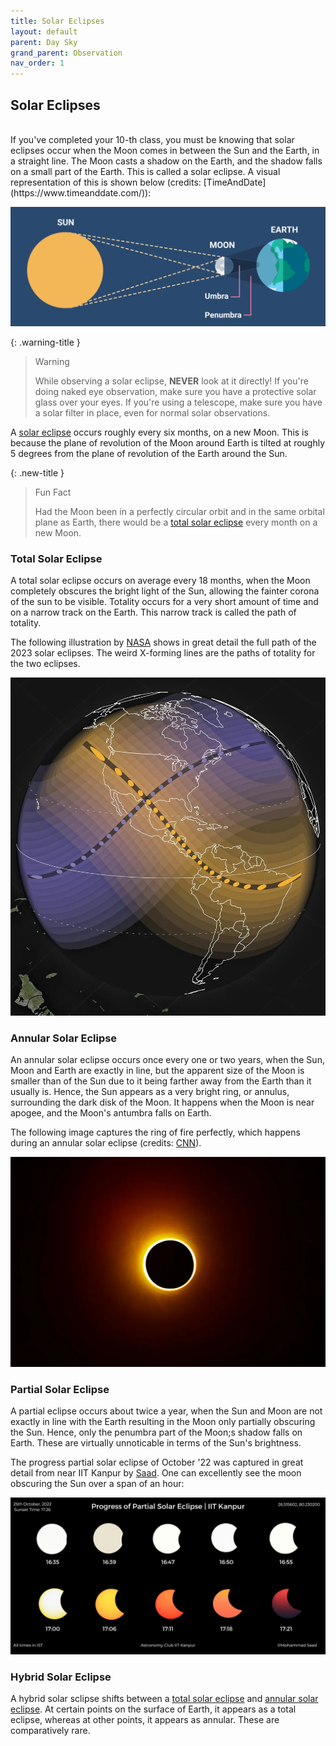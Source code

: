 ```yaml
---
title: Solar Eclipses
layout: default
parent: Day Sky
grand_parent: Observation
nav_order: 1
---
```


## Solar Eclipses

<br />
If you've completed your 10-th class, you must be knowing that solar eclipses occur when the Moon comes in between the Sun and the Earth, in a straight line. The Moon casts a shadow on the Earth, and the shadow falls on a small part of the Earth. This is called a solar eclipse. A visual representation of this is shown below (credits: [TimeAndDate](https://www.timeanddate.com/)):

![Solar Eclipse](../../assets/images/observation/day%20sky/solar%20eclipses/diagram.png)

{: .warning-title }

> Warning
>
> While observing a solar eclipse, **NEVER** look at it directly! If you're doing naked eye observation, make sure you have a protective solar glass over your eyes. If you're using a telescope, make sure you have a solar filter in place, even for normal solar observations.

A [solar eclipse](#solar-eclipses) occurs roughly every six months, on a new Moon. This is because the plane of revolution of the Moon around Earth is tilted at roughly 5 degrees from the plane of revolution of the Earth around the Sun.

{: .new-title }

> Fun Fact
>
> Had the Moon been in a perfectly circular orbit and in the same orbital plane as Earth, there would be a [total solar eclipse](#total-solar-eclipse) every month on a new Moon.

### Total Solar Eclipse

A total solar eclipse occurs on average every 18 months, when the Moon completely obscures the bright light of the Sun, allowing the fainter corona of the sun to be visible. Totality occurs for a very short amount of time and on a narrow track on the Earth. This narrow track is called the path of totality.

The following illustration by [NASA](https://science.nasa.gov/) shows in great detail the full path of the 2023 solar eclipses. The weird X-forming lines are the paths of totality for the two eclipses.

![NASA Solar Eclipse Totality Path](../../assets/images/observation/day%20sky/solar%20eclipses/totality.png)

### Annular Solar Eclipse

An annular solar eclipse occurs once every one or two years, when the Sun, Moon and Earth are exactly in line, but the apparent size of the Moon is smaller than of the Sun due to it being farther away from the Earth than it usually is. Hence, the Sun appears as a very bright ring, or annulus, surrounding the dark disk of the Moon. It happens when the Moon is near apogee, and the Moon's antumbra falls on Earth.

The following image captures the ring of fire perfectly, which happens during an annular solar eclipse (credits: [CNN](https://edition.cnn.com/)).

![Ring of Fire](../../assets/images/observation/day%20sky/solar%20eclipses/annular.png)

### Partial Solar Eclipse

A partial eclipse occurs about twice a year, when the Sun and Moon are not exactly in line with the Earth resulting in the Moon only partially obscuring the Sun. Hence, only the penumbra part of the Moon;s shadow falls on Earth. These are virtually unnoticable in terms of the Sun's brightness.

The progress partial solar eclipse of October '22 was captured in great detail from near IIT Kanpur by [Saad](https://www.instagram.com/_saadist_/). One can excellently see the moon obscuring the Sun over a span of an hour:

![Partial Solar Eclipse - IIT Kanpur](../../assets/images/observation/day%20sky/solar%20eclipses/partial.jpg)

### Hybrid Solar Eclipse

A hybrid solar sclipse shifts between a [total solar eclipse](#total-solar-eclipse) and [annular solar eclipse](#annular-solar-eclipse). At certain points on the surface of Earth, it appears as a total eclipse, whereas at other points, it appears as annular. These are comparatively rare.
